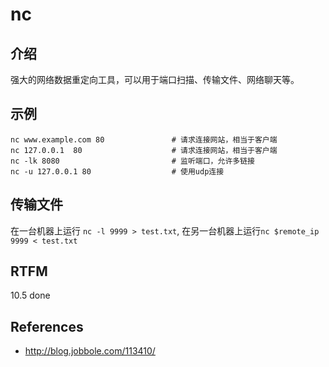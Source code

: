 
# nc 

## 介绍

强大的网络数据重定向工具，可以用于端口扫描、传输文件、网络聊天等。

## 示例

```text
nc www.example.com 80               # 请求连接网站，相当于客户端
nc 127.0.0.1  80                    # 请求连接网站，相当于客户端
nc -lk 8080                         # 监听端口，允许多链接
nc -u 127.0.0.1 80                  # 使用udp连接
```

## 传输文件

在一台机器上运行 `nc -l 9999 > test.txt`, 在另一台机器上运行`nc $remote_ip 9999 < test.txt`

## RTFM

10.5 done

## References

- http://blog.jobbole.com/113410/

